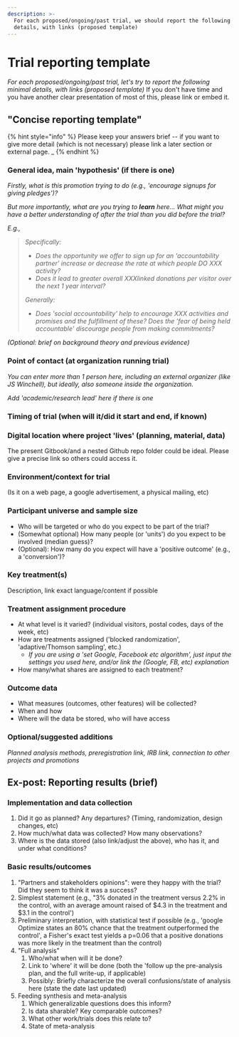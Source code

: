 ```yaml
---
description: >-
  For each proposed/ongoing/past trial, we should report the following minimal
  details, with links (proposed template)
---
```


# Trial reporting template

_For each proposed/ongoing/past trial, let's try to report the following minimal details, with links (proposed template)_ If you don't have time and you have another clear presentation of most of this, please link or embed it.

## "Concise reporting template"

{% hint style="info" %}
Please keep your answers brief -- if you want to give more detail (which is not necessary) please link a later section or external page. \_
{% endhint %}

### **General idea, main 'hypothesis' (if there is one)**

_Firstly, what is this promotion trying to do (e.g., 'encourage signups for giving pledges')?_

_But more importantly, what are you trying to **learn** here... What might you have a better understanding of after the trial than you did before the trial?_

_E.g.,_

> _Specifically:_
>
> * _Does the opportunity we offer to sign up for an 'accountability partner' increase or decrease the rate at which people DO XXX activity?_
> * _Does it lead to greater overall XXXlinked donations per visitor over the next 1 year interval?_
>
> _Generally:_
>
> * _Does 'social accountability' help to encourage XXX activities and promises and the fulfillment of these? Does the 'fear of being held accountable' discourage people from making commitments?_

_(Optional: brief on background theory and previous evidence)_

### Point of contact (at organization running trial)

_You can enter more than 1 person here, including an external organizer (like JS Winchell), but ideally, also someone inside the organization._

_Add 'academic/research lead' here if there is one_

### Timing of trial (when will it/did it start and end, if known)

### Digital location where project 'lives' (planning, material, data)

The present Gitbook/and a nested Github repo folder could be ideal. Please give a precise link so others could access it.

### Environment/context for trial

(Is it on a web page, a google advertisement, a physical mailing, etc)

### **Participant universe and sample size**

* Who will be targeted or who do you expect to be part of the trial?
* (Somewhat optional) How many people (or 'units') do you expect to be involved (median guess)?
* (Optional): How many do you expect will have a 'positive outcome' (e.g., a 'conversion')?

### Key treatment(s)

Description, link exact language/content if possible

### Treatment assignment procedure

* At what level is it varied? (individual visitors, postal codes, days of the week, etc)
* How are treatments assigned ('blocked randomization', 'adaptive/Thomson sampling', etc.)
  * _If you are using a 'set Google, Facebook etc algorithm', just input the settings you used here, and/or link the (Google, FB, etc) explanation_
* How many/what shares are assigned to each treatment?

### **Outcome data**

* What measures (outcomes, other features) will be collected?
* When and how
* Where will the data be stored, who will have access

### **Optional/suggested additions**

_Planned analysis methods, preregistration link, IRB link, connection to other projects and promotions_

## Ex-post: Reporting results (brief)

### Implementation and data collection

1. Did it go as planned? Any departures? (Timing, randomization, design changes, etc)
2. How much/what data was collected? How many observations?
3. Where is the data stored (also link/adjust the above), who has it, and under what conditions?

### Basic results/outcomes

1. "Partners and stakeholders opinions": were they happy with the trial? Did they seem to think it was a success?
2. Simplest statement (e.g., "3% donated in the treatment versus 2.2% in the control, with an average amount raised of $4.3 in the treatment and $3.1 in the control')
3. Preliminary interpretation, with statistical test if possible (e.g., 'google Optimize states an 80% chance that the treatment outperformed the control', a Fisher's exact test yields a p=0.06 that a positive donations was more likely in the treatment than the control)
4. "Full analysis"
   1. Who/what when will it be done?
   2. Link to 'where' it will be done (both the 'follow up the pre-analysis plan, and the full write-up, if applicable)
   3. Possibly: Briefly characterize the overall confusions/state of analysis here (state the date last updated)
5. Feeding synthesis and meta-analysis
   1. Which generalizable questions does this inform?
   2. Is data sharable? Key comparable outcomes?
   3. What other work/trials does this relate to?
   4. State of meta-analysis
